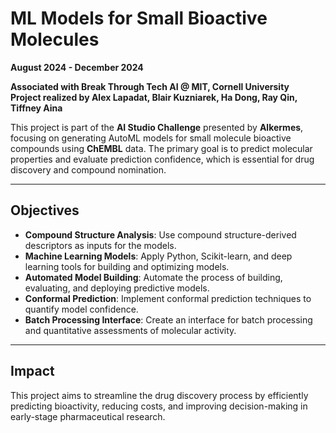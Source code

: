 # **ML Models for Small Bioactive Molecules**  
**August 2024 - December 2024**  

**Associated with Break Through Tech AI @ MIT, Cornell University**  
**Project realized by Alex Lapadat, Blair Kuzniarek, Ha Dong, Ray Qin, Tiffney Aina**

This project is part of the **AI Studio Challenge** presented by **Alkermes**, focusing on generating AutoML models for small molecule bioactive compounds using **ChEMBL** data. The primary goal is to predict molecular properties and evaluate prediction confidence, which is essential for drug discovery and compound nomination.

---

## **Objectives**

- **Compound Structure Analysis**: Use compound structure-derived descriptors as inputs for the models.
- **Machine Learning Models**: Apply Python, Scikit-learn, and deep learning tools for building and optimizing models.
- **Automated Model Building**: Automate the process of building, evaluating, and deploying predictive models.
- **Conformal Prediction**: Implement conformal prediction techniques to quantify model confidence.
- **Batch Processing Interface**: Create an interface for batch processing and quantitative assessments of molecular activity.

---

## **Impact**

This project aims to streamline the drug discovery process by efficiently predicting bioactivity, reducing costs, and improving decision-making in early-stage pharmaceutical research.

